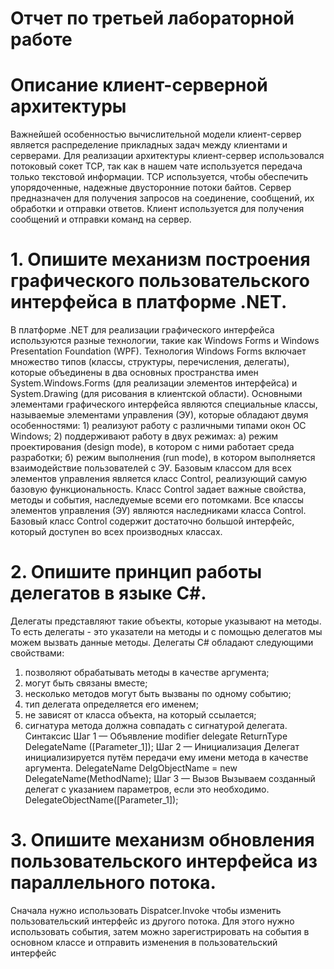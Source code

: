 ﻿# Отчет по третьей лабораторной работе


# Описание клиент-серверной архитектуры
Важнейшей  особенностью  вычислительной  модели  клиент-сервер  является распределение  прикладных  задач  между  клиентами  и  серверами.  Для реализации архитектуры клиент-сервер использовался потоковый сокет TCP, так как в нашем чате используется передача только текстовой информации. TCP используется, чтобы обеспечить упорядоченные, надежные двусторонние потоки байтов. Сервер предназначен для получения запросов на соединение, сообщений, их обработки и отправки ответов. Клиент используется для получения сообщений и отправки команд на сервер. 


# 1. Опишите механизм построения графического пользовательского интерфейса в платформе .NET.
В платформе .NET для реализации графического интерфейса используются разные технологии, такие как Windows Forms и Windows Presentation Foundation (WPF). Технология Windows Forms включает множество типов (классы, структуры, перечисления, делегаты), которые объединены в два основных пространства имен System.Windows.Forms (для реализации элементов интерфейса) и System.Drawing (для рисования в клиентской области).
Основными элементами графического интерфейса являются специальные классы, называемые элементами управления (ЭУ), которые обладают двумя особенностями:
	1) реализуют работу с различными типами окон ОС Windows;
	2) поддерживают работу в двух режимах:
	а) режим проектирования (design mode), в котором с ними работает среда разработки;
	б) режим выполнения (run mode), в котором выполняется взаимодействие пользователей с ЭУ.
Базовым классом для всех элементов управления является класс Control, реализующий самую базовую функциональность. Класс Control задает важные свойства, методы и события, наследуемые всеми его потомками. Все классы элементов управления (ЭУ) являются наследниками класса Control. Базовый класс Control содержит достаточно большой интерфейс, который доступен во всех производных классах.


# 2. Опишите принцип работы делегатов в языке C#.
Делегаты представляют такие объекты, которые указывают на методы. То есть делегаты - это указатели на методы и с помощью делегатов мы можем вызвать данные методы. 
Делегаты C# обладают следующими свойствами:
1) позволяют обрабатывать методы в качестве аргумента;
2) могут быть связаны вместе;
3) несколько методов могут быть вызваны по одному событию;
4) тип делегата определяется его именем;
5) не зависят от класса объекта, на который ссылается;
6) сигнатура метода должна совпадать с сигнатурой делегата.
Синтаксис
Шаг 1 — Объявление
modifier delegate ReturnType DelegateName ([Parameter_1]);
Шаг 2 — Инициализация
Делегат инициализируется путём передачи ему имени метода в качестве аргумента.
DelegateName DelgObjectName = new DelegateName(MethodName);
Шаг 3 — Вызов
Вызываем созданный делегат с указанием параметров, если это необходимо.
DelegateObjectName([Parameter_1]);


# 3. Опишите механизм обновления пользовательского интерфейса из параллельного потока.
Сначала нужно использовать Dispatcer.Invoke чтобы изменить пользовательский интерфейс из другого потока. Для этого нужно использовать события, затем можно зарегистрировать на события в основном классе и отправить изменения в пользовательский интерфейс
